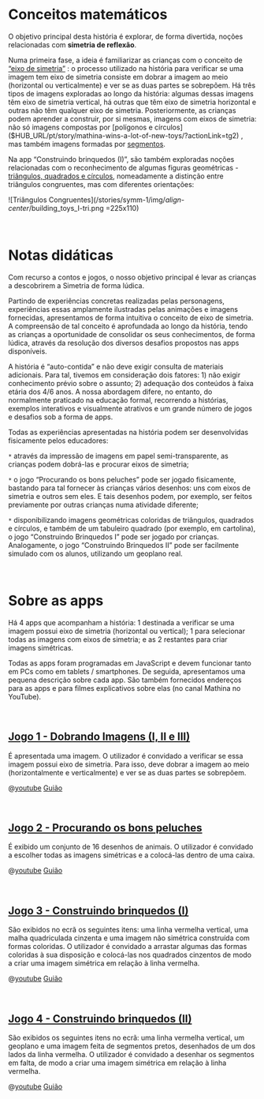 # Conceitos matemáticos

O objetivo principal desta história é explorar, de forma divertida, noções relacionadas com **simetria de reflexão**.

Numa primeira fase, a ideia é familiarizar as crianças com o conceito de
[“eixo de simetria”]($HUB_URL/pt/story/mathina-wins-a-lot-of-new-toys/?actionLink=tg1)
: o processo utilizado na história para verificar se uma imagem tem eixo de simetria consiste em dobrar a imagem ao meio (horizontal ou verticalmente) e ver se as duas partes se sobrepõem. Há três tipos de imagens exploradas ao longo da história: algumas dessas imagens têm eixo de simetria vertical, há outras que têm eixo de simetria horizontal e outras não têm qualquer eixo de simetria.
Posteriormente, as crianças podem aprender a construir, por si mesmas, imagens com eixos de simetria: não só imagens compostas por 
[polígonos e círculos]($HUB_URL/pt/story/mathina-wins-a-lot-of-new-toys/?actionLink=tg2)
, mas também imagens formadas por 
[segmentos]($HUB_URL/pt/story/mathina-wins-a-lot-of-new-toys/?actionLink=tg3).

Na app “Construindo brinquedos (I)”, são também exploradas noções relacionadas com o reconhecimento de algumas figuras geométricas - 
[triângulos, quadrados e círculos]($HUB_URL/pt/story/mathina-wins-a-lot-of-new-toys/?actionLink=tg2), nomeadamente a distinção entre triângulos congruentes, mas com diferentes orientações:

![Triângulos Congruentes](/stories/symm-1/img/_align-center_/building_toys_I-tri.png =225x110)

&nbsp;

# Notas didáticas

Com recurso a contos e jogos, o nosso objetivo principal é levar as crianças a descobrirem a Simetria de forma lúdica.

Partindo de experiências concretas realizadas pelas personagens, experiências essas amplamente ilustradas pelas animações e imagens fornecidas, apresentamos de forma intuitiva o conceito de eixo de simetria. A compreensão de tal conceito é aprofundada ao longo da história, tendo as crianças a oportunidade de consolidar os seus conhecimentos, de forma lúdica, através da resolução dos diversos desafios propostos nas apps disponíveis.

A história é “auto-contida” e não deve exigir consulta de materiais adicionais. Para tal, tivemos em consideração dois fatores: 1) não exigir conhecimento prévio sobre o assunto; 2) adequação dos conteúdos à faixa etária dos 4/6 anos. A nossa abordagem difere, no entanto, do normalmente praticado na educação formal, recorrendo a histórias, exemplos interativos e visualmente atrativos e um grande número de jogos e desafios sob a forma de apps.

Todas as experiências apresentadas na história podem ser desenvolvidas fisicamente pelos educadores:

`*`  através da impressão de imagens em papel semi-transparente, as crianças podem dobrá-las e procurar eixos de simetria;

`*`  o jogo “Procurando os bons peluches” pode ser jogado fisicamente, bastando para tal fornecer às crianças vários desenhos: uns com eixos de simetria e outros sem eles. E tais desenhos podem, por exemplo, ser feitos previamente por outras crianças numa atividade diferente;

`*`  disponibilizando imagens geométricas coloridas de triângulos, quadrados e círculos, e também de um tabuleiro quadrado (por exemplo, em cartolina), o jogo “Construindo Brinquedos I” pode ser jogado por crianças. Analogamente, o jogo “Construindo Brinquedos II” pode ser facilmente simulado com os alunos, utilizando um geoplano real.

&nbsp;

# Sobre as apps

Há 4 apps que acompanham a história: 1 destinada a verificar se uma imagem possui eixo de simetria (horizontal ou vertical); 1 para selecionar todas as imagens com eixos de simetria; e as 2 restantes para criar imagens simétricas.

Todas as apps foram programadas em JavaScript e devem funcionar tanto em PCs como em tablets / smartphones. De seguida, apresentamos uma pequena descrição sobre cada app. São também fornecidos endereços para as apps e para filmes explicativos sobre elas (no canal Mathina no YouTube).

&nbsp;

## [Jogo 1 - Dobrando Imagens (I, II e III)]($HUB_URL/pt/story/mathina-wins-a-lot-of-new-toys/?actionLink=tg1)

É apresentada uma imagem. O utilizador é convidado a verificar se essa imagem possui eixo de simetria. Para isso, deve dobrar a imagem ao meio (horizontalmente e verticalmente) e ver se as duas partes se sobrepõem.


@[youtube](Dm1r2igNWPs?_align-center_)
[Guião](/stories/symm-1/transcripts/Script1-pt.pdf)

&nbsp;

## [Jogo 2 -  Procurando os bons peluches]($HUB_URL/pt/story/mathina-wins-a-lot-of-new-toys/?actionLink=tg4)

É exibido um conjunto de 16 desenhos de animais. O utilizador é convidado a escolher todas as imagens simétricas e a colocá-las dentro de uma caixa.

@[youtube](Tbhnd5IwoBs?_align-center_)
[Guião](/stories/symm-1/transcripts/Script1-pt.pdf)

&nbsp;

## [Jogo 3 -  Construindo brinquedos (I)]($HUB_URL/pt/story/mathina-wins-a-lot-of-new-toys/?actionLink=tg2)

São exibidos no ecrã os seguintes itens: uma linha vermelha vertical, uma malha quadriculada cinzenta e uma imagem não simétrica construída com formas coloridas. O utilizador é convidado a arrastar algumas das formas coloridas à sua disposição e colocá-las nos quadrados cinzentos de modo a criar uma imagem simétrica em relação à linha vermelha.

@[youtube](1Og0JeyURHs?_align-center_)
[Guião](/stories/symm-1/transcripts/Script1-pt.pdf)

&nbsp;

## [Jogo 4 -  Construindo brinquedos (II)]($HUB_URL/pt/story/mathina-wins-a-lot-of-new-toys/?actionLink=tg3)

São exibidos os seguintes itens no ecrã: uma linha vermelha vertical, um geoplano e uma imagem feita de segmentos pretos, desenhados de um dos lados da linha vermelha. O utilizador é convidado a desenhar os segmentos em falta, de modo a criar uma imagem simétrica em relação à linha vermelha.

@[youtube](0G862XD2Xzk?_align-center_)
[Guião](/stories/symm-1/transcripts/Script1-pt.pdf)
